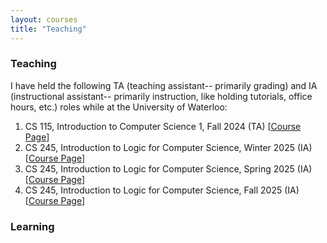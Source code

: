 ```yaml
---
layout: courses
title: "Teaching"
---
```


<h3>Teaching</h3>
I have held the following TA (teaching assistant-- primarily grading) and IA (instructional assistant-- primarily instruction, like holding tutorials, office hours, etc.) roles while at the University of Waterloo:

<ol>
    <li> CS 115, Introduction to Computer Science 1, Fall 2024 (TA) [<a href='https://student.cs.uwaterloo.ca/~cs115/'>Course Page</a>]</li>
    <li> CS 245, Introduction to Logic for Computer Science, Winter 2025 (IA) [<a href='https://student.cs.uwaterloo.ca/~cs245/winter2025/'>Course Page</a>]</li>
    <li> CS 245, Introduction to Logic for Computer Science, Spring 2025 (IA) [<a href='https://student.cs.uwaterloo.ca/~cs245/spring2025/'>Course Page</a>]</li>
    <li> CS 245, Introduction to Logic for Computer Science, Fall 2025 (IA) [<a href='https://student.cs.uwaterloo.ca/~cs245/fall2025/'>Course Page</a>]</li>

</ol>

<h3>Learning</h3>
